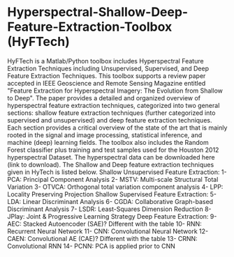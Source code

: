 # Hyperspectral-Shallow-Deep-Feature-Extraction-Toolbox (HyFTech)
HyFTech is a Matlab/Python toolbox includes Hyperspectral Feature Extraction Techniques including Unsupervised, Supervised, and Deep Feature Extraction Techniques. This toolbox supports a review paper accepted in IEEE Geoscience and Remote Sensing Magazine entitled "Feature Extraction for Hyperspectral Imagery: The Evolution from Shallow to Deep". The paper provides a detailed and organized overview of hyperspectral feature extraction techniques, categorized into two general sections: shallow feature extraction techniques (further categorized into supervised and unsupervised) and deep feature extraction techniques. Each section provides a critical overview of the state of the art that is mainly rooted in the signal and image processing, statistical inference, and machine (deep) learning fields. The toolbox also includes the Random Forest classifier plus training and test samples used for the Houston 2012 hyperspectral Dataset. The hyperspectral data can be downloaded here (link to download). The Shallow and Deep feature extraction techniques given in HyTech is listed below.
Shallow Unsupervised Feature Extraction:
1- PCA: Principal Component Analysis
2- MSTV: Multi-scale Structural Total Variation
3- OTVCA: Orthogonal total variation component analysis
4- LPP: Locality Preserving Projection
Shallow Supervised Feature Extraction:
5- LDA: Linear Discriminant Analysis
6- CGDA: Collaborative Graph-based Discriminant Analysis
7- LSDR: Least-Squares Dimension Reduction
8- JPlay: Joint & Progressive Learning Strategy
Deep Feature Extraction:
9- AEC: Stacked Autoencoder (SAE)? Different with the table
10- RNN: Recurrent Neural Network
11- CNN: Convolutional Neural Network
12- CAEN: Convolutional AE (CAE)? Different with the table
13- CRNN: Convolutional RNN
14- PCNN: PCA is applied prior to CNN  
